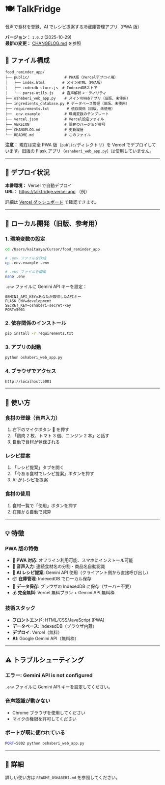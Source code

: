 # 🍽️ TalkFridge

音声で食材を登録、AI でレシピ提案する冷蔵庫管理アプリ（PWA 版）

**バージョン：** `1.0.2` (2025-10-29)  
**最新の変更：** [CHANGELOG.md](./CHANGELOG.md) を参照

## 📂 ファイル構成

```
food_reminder_app/
├── public/                # PWA版（Vercelデプロイ用）
│   ├── index.html        # メインHTML（PWA版）
│   ├── indexdb-store.js  # IndexedDBストア
│   └── parse-utils.js    # 音声解析ユーティリティ
├── oshaberi_web_app.py    # メインのWebアプリ（旧版、未使用）
├── ingredients_database.py # データベース管理（旧版、未使用）
├── requirements.txt        # 依存関係（旧版、未使用）
├── .env.example           # 環境変数のテンプレート
├── vercel.json            # Vercel設定ファイル
├── VERSION                # 現在のバージョン番号
├── CHANGELOG.md           # 更新履歴
└── README.md              # このファイル

```

**注意：** 現在は完全 PWA 版（`public/`ディレクトリ）を Vercel でデプロイしています。旧版の Flask アプリ（`oshaberi_web_app.py`）は使用していません。

---

## 🚀 デプロイ状況

**本番環境：** Vercel で自動デプロイ  
**URL：** https://talkfridge.vercel.app （例）

詳細は [Vercel ダッシュボード](https://vercel.com/dashboard) で確認できます。

---

## 🚀 ローカル開発（旧版、参考用）

### 1. 環境変数の設定

```bash
cd /Users/kaitaaya/Cursor/food_reminder_app

# .env ファイルを作成
cp .env.example .env

# .env ファイルを編集
nano .env
```

`.env` ファイルに Gemini API キーを設定：

```
GEMINI_API_KEY=あなたが取得したAPIキー
FLASK_ENV=development
SECRET_KEY=oshaberi-secret-key
PORT=5001
```

### 2. 依存関係のインストール

```bash
pip install -r requirements.txt
```

### 3. アプリの起動

```bash
python oshaberi_web_app.py
```

### 4. ブラウザでアクセス

```
http://localhost:5001
```

---

## 📱 使い方

### 食材の登録（音声入力）

1. 右下のマイクボタン 🎤 を押す
2. 「鶏肉 2 枚、トマト 3 個、ニンジン 2 本」と話す
3. 自動で食材が登録される

### レシピ提案

1. 「レシピ提案」タブを開く
2. 「今ある食材でレシピ提案」ボタンを押す
3. AI がレシピを提案

### 食材の使用

1. 食材一覧で「使用」ボタンを押す
2. 在庫から自動で減算

---

## 💡 特徴

### PWA 版の特徴

- 📱 **PWA 対応**: オフライン利用可能、スマホにインストール可能
- 🎤 **音声入力**: 連続食材名の分割・商品名自動認識
- 🤖 **AI レシピ提案**: Gemini API 使用（クライアント側から直接呼び出し）
- 📦 **在庫管理**: IndexedDB でローカル保存
- 💾 **データ保存**: ブラウザの IndexedDB に保存（サーバー不要）
- 💰 **完全無料**: Vercel 無料プラン + Gemini API 無料枠

### 技術スタック

- **フロントエンド**: HTML/CSS/JavaScript (PWA)
- **データベース**: IndexedDB（ブラウザ内蔵）
- **デプロイ**: Vercel（無料）
- **AI**: Google Gemini API（無料枠）

---

## ⚠️ トラブルシューティング

### エラー: Gemini API is not configured

`.env` ファイルに Gemini API キーを設定してください。

### 音声認識が動かない

- Chrome ブラウザを使用してください
- マイクの権限を許可してください

### ポートが既に使われている

```bash
PORT=5002 python oshaberi_web_app.py
```

---

## 📄 詳細

詳しい使い方は `README_OSHABERI.md` を参照してください。
